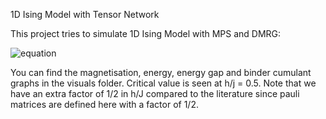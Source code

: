 
1D Ising Model with Tensor Network

This project tries to simulate 1D Ising Model with MPS and DMRG:

![equation](https://latex.codecogs.com/svg.image?H=-J\sum_{<ij>}S_i^z&space;S_j^z-h\sum_i&space;S^x_i&space;)

You can find the magnetisation, energy, energy gap and binder cumulant graphs 
in the visuals folder. Critical value is seen at h/j = 0.5. Note that we have
an extra factor of 1/2 in h/J compared to the literature since pauli matrices are
defined here with a factor of 1/2.
